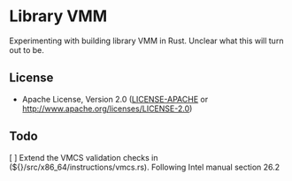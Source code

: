 # Library VMM

Experimenting with building library VMM in Rust. Unclear what this will turn out to be.

## License

 * Apache License, Version 2.0
   ([LICENSE-APACHE](LICENSE-APACHE) or http://www.apache.org/licenses/LICENSE-2.0)

## Todo

[ ] Extend the VMCS validation checks in (${}/src/x86_64/instructions/vmcs.rs). Following Intel manual section 26.2
